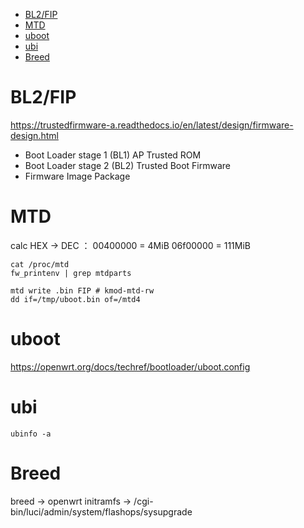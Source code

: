 - [BL2/FIP](#bl2fip)
- [MTD](#mtd)
- [uboot](#uboot)
- [ubi](#ubi)
- [Breed](#breed)

# BL2/FIP
https://trustedfirmware-a.readthedocs.io/en/latest/design/firmware-design.html
- Boot Loader stage 1 (BL1) AP Trusted ROM
- Boot Loader stage 2 (BL2) Trusted Boot Firmware
- Firmware Image Package

# MTD
calc HEX -> DEC ： 
00400000 = 4MiB
06f00000 = 111MiB

    cat /proc/mtd
    fw_printenv | grep mtdparts

    mtd write .bin FIP # kmod-mtd-rw
    dd if=/tmp/uboot.bin of=/mtd4

# uboot
https://openwrt.org/docs/techref/bootloader/uboot.config

# ubi

    ubinfo -a


# Breed
breed -> openwrt initramfs -> /cgi-bin/luci/admin/system/flashops/sysupgrade